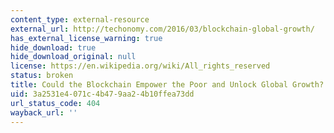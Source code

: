 ```yaml
---
content_type: external-resource
external_url: http://techonomy.com/2016/03/blockchain-global-growth/
has_external_license_warning: true
hide_download: true
hide_download_original: null
license: https://en.wikipedia.org/wiki/All_rights_reserved
status: broken
title: Could the Blockchain Empower the Poor and Unlock Global Growth?
uid: 3a2531e4-071c-4b47-9aa2-4b10ffea73dd
url_status_code: 404
wayback_url: ''
---
```

